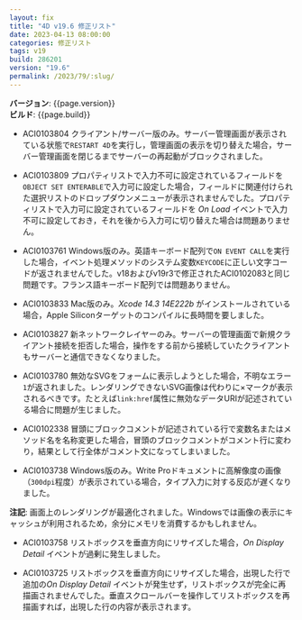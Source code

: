 ```yaml
---
layout: fix
title: "4D v19.6 修正リスト"
date: 2023-04-13 08:00:00
categories: 修正リスト
tags: v19 
build: 286201
version: "19.6"
permalink: /2023/79/:slug/
---
```


**バージョン**: {{page.version}}  
**ビルド**: {{page.build}} 

* ACI0103804 クライアント/サーバー版のみ。サーバー管理画面が表示されている状態で`RESTART 4D`を実行し，管理画面の表示を切り替えた場合，サーバー管理画面を閉じるまでサーバーの再起動がブロックされました。

* ACI0103809 プロパティリストで入力不可に設定されているフィールドを`OBJECT SET ENTERABLE`で入力可に設定した場合，フィールドに関連付けられた選択リストのドロップダウンメニューが表示されませんでした。プロパティリストで入力可に設定されているフィールドを *On Load* イベントで入力不可に設定しておき，それを後から入力可に切り替えた場合は問題ありません。

* ACI0103761 Windows版のみ。英語キーボード配列で`ON EVENT CALL`を実行した場合，イベント処理メソッドのシステム変数`KEYCODE`に正しい文字コードが返されませんでした。v18およびv19r3で修正されたACI0102083と同じ問題です。フランス語キーボード配列では問題ありません。
 
* ACI0103833 Mac版のみ。*Xcode 14.3 14E222b* がインストールされている場合，Apple Siliconターゲットのコンパイルに長時間を要しました。

* ACI0103827 新ネットワークレイヤーのみ。サーバーの管理画面で新規クライアント接続を拒否した場合，操作をする前から接続していたクライアントもサーバーと通信できなくなりました。

* ACI0103780 無効なSVGをフォームに表示しようとした場合，不明なエラー`1`が返されました。レンダリングできないSVG画像は代わりに×マークが表示されるべきです。たとえば`link:href`属性に無効なデータURIが記述されている場合に問題が生じました。

* ACI0102338 冒頭にブロックコメントが記述されている行で変数名またはメソッド名を名称変更した場合，冒頭のブロックコメントがコメント行に変わり，結果として行全体がコメント文になってしまいました。
 
* ACI0103738 Windows版のみ。Write Proドキュメントに高解像度の画像（`300dpi`程度）が表示されている場合，タイプ入力に対する反応が遅くなりました。

**注記**: 画面上のレンダリングが最適化されました。Windowsでは画像の表示にキャッシュが利用されるため，余分にメモリを消費するかもしれません。

* ACI0103758 リストボックスを垂直方向にリサイズした場合，*On Display Detail* イベントが過剰に発生しました。

* ACI0103725 リストボックスを垂直方向にリサイズした場合，出現した行で追加の*On Display Detail* イベントが発生せず，リストボックスが完全に再描画されませんでした。垂直スクロールバーを操作してリストボックスを再描画すれば，出現した行の内容が表示されます。
